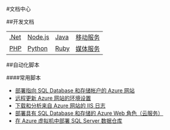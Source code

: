 <properties linkid="documentation-overview" urlDisplayName="Doc-Overview" pageTitle="文档概览" metaKeywords="Doc-Overview" description="" metaCanonical="" services="" documentationCenter="" title="" authors="" solutions="" manager="Tiffena" editor="Eric Chen" />
<tags ms.service=""
    ms.date=""
    wacn.date="04/11/2015"
    />

#文档中心


##开发文档

<table width="100%" border="0" cellspacing="0" cellpadding="0">
  <tr>
    <td><a href="/develop/net/">.Net</a></a></td>
    <td><a href="/develop/nodejs/">Node.js</a></a></td>
    <td><a href="/develop/java/">Java</a></a></td>
    <td><a href="/develop/mobile/ios/">移动服务</a></a></td>
  </tr>
  <tr>
    <td><a href="/develop/php/">PHP</a></a></td>
    <td><a href="/develop/python/">Python</a></a></td>
    <td><a href="/develop/ruby/">Ruby</a></a></td>
    <td><a href="/develop/media-services/">媒体服务</a></a></td>
  </tr>
</table>

##自动化脚本

####常用脚本
- [部署指向 SQL Database 和存储帐户的 Azure 网站](http://gallery.technet.microsoft.com/scriptcenter/Deploy-a-Windows-Azure-Web-790cacd2)
- [远程更新 Azure 网站的环境设置](http://gallery.technet.microsoft.com/scriptcenter/Remotely-Update-the-25375d03)
- [下载和分析来自 Azure 网站的 IIS 日志](http://gallery.technet.microsoft.com/scriptcenter/and-Parse-IIS-logs-from-a-9b85431b)
- [部署具有 SQL Database 和存储的 Azure Web 角色（云服务）](http://gallery.technet.microsoft.com/scriptcenter/Deploy-a-Windows-Azure-Web-81629e04)
- [在 Azure 虚拟机中部署 SQL Server 数据仓库](http://gallery.technet.microsoft.com/scriptcenter/Deploy-a-SQL-Server-Data-584e88d5)

<!--
##服务文档

<table width="100%" border="0" cellspacing="0" cellpadding="0">
  <tr>
    <th align="left" scope="col">计算</th>
    <th align="left" scope="col">数据服务</th>
    <th align="left" scope="col">应用服务</th>
    <th align="left" scope="col">网络服务</th>
  </tr>
  <tr>
    <td><a href="/documentation/services/virtual-machines/">虚拟机</a></td>
    <td><a href="/documentation/services/storage/">存储</a></td>
    <td><a href="/documentation/services/service-bus/">服务总线</a></td>
    <td><a href="/documentation/services/networking/">虚拟网络</a></td>
  </tr>
  <tr>
    <td><a href="/documentation/services/web-sites/">网站</a></td>
    <td><a href="/documentation/services/sql-databases/">SQL数据库</a></td>
    <td><a href="/documentation/services/identity/">Active Directory</a></td>
    <td><a href="/documentation/services/traffic-manager/">流量管理器</a></td>
  </tr>
  <tr>
    <td><a href="/documentation/services/cloud-services/">云服务</a></td>
    <td><a href="/documentation/services/hdinsight/">HDInsight</a></td>
    <td><a href="/documentation/services/scheduler/">计划程序</a></td>
    <td></td>
  </tr>
  <tr>
    <td><a href="/documentation/services/mobile-services/">移动服务</a></td>
    <td><a href="/documentation/services/backup/">备份</a></td>
    <td><a href="/documentation/services/cdn/">CDN</a></td>
    <td></td>
  </tr>
  <tr>
    <td></td>
    <td><a href="/documentation/services/site-recovery/">站点恢复</a></td>
    <td><a href="/documentation/services/media-services/">媒体服务</a></td>
    <td></td>
  </tr>
  <tr>
    <td></td>
    <td></td>
    <td><a href="/documentation/services/notification-hubs/">通知中心</a></td>
    <td></td>
  </tr>  
  <tr>
    <td></td>
    <td></td>
    <td><a href="/documentation/services/automation">自动化</a></td>
    <td></td>  
  </tr>
</table>
-->

